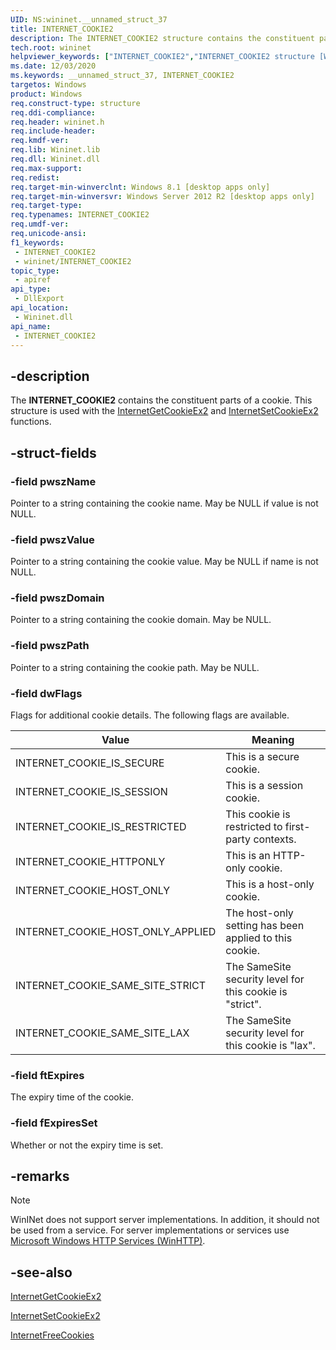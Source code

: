 ```yaml
---
UID: NS:wininet.__unnamed_struct_37
title: INTERNET_COOKIE2
description: The INTERNET_COOKIE2 structure contains the constituent parts of a cookie. This structure is used with the InternetGetCookieEx2 and InternetSetCookieEx2 functions.
tech.root: wininet
helpviewer_keywords: ["INTERNET_COOKIE2","INTERNET_COOKIE2 structure [WinINet]","_inet_internet_cookie2_structure","wininet.internet_cookie2","wininet/INTERNET_COOKIE2"]
ms.date: 12/03/2020
ms.keywords: __unnamed_struct_37, INTERNET_COOKIE2
targetos: Windows
product: Windows
req.construct-type: structure
req.ddi-compliance: 
req.header: wininet.h
req.include-header: 
req.kmdf-ver: 
req.lib: Wininet.lib
req.dll: Wininet.dll
req.max-support: 
req.redist: 
req.target-min-winverclnt: Windows 8.1 [desktop apps only]
req.target-min-winversvr: Windows Server 2012 R2 [desktop apps only]
req.target-type: 
req.typenames: INTERNET_COOKIE2
req.umdf-ver: 
req.unicode-ansi: 
f1_keywords:
 - INTERNET_COOKIE2
 - wininet/INTERNET_COOKIE2
topic_type:
 - apiref
api_type:
 - DllExport
api_location:
 - Wininet.dll
api_name:
 - INTERNET_COOKIE2
---
```


## -description

The **INTERNET\_COOKIE2** contains the constituent parts of a cookie. This structure is used with the [InternetGetCookieEx2](nf-wininet-internetgetcookieex2.md) and [InternetSetCookieEx2](nf-wininet-internetsetcookieex2.md) functions.

## -struct-fields

### -field pwszName

Pointer to a string containing the cookie name. May be NULL if value is not NULL.

### -field pwszValue

Pointer to a string containing the cookie value. May be NULL if name is not NULL.

### -field pwszDomain

Pointer to a string containing the cookie domain. May be NULL.

### -field pwszPath

Pointer to a string containing the cookie path. May be NULL.

### -field dwFlags

Flags for additional cookie details. The following flags are available.

| Value | Meaning |
|-------|---------|
| INTERNET_COOKIE_IS_SECURE | This is a secure cookie. |
| INTERNET_COOKIE_IS_SESSION | This is a session cookie. |
| INTERNET_COOKIE_IS_RESTRICTED | This cookie is restricted to first-party contexts. |
| INTERNET_COOKIE_HTTPONLY | This is an HTTP-only cookie. |
| INTERNET_COOKIE_HOST_ONLY | This is a host-only cookie. |
| INTERNET_COOKIE_HOST_ONLY_APPLIED | The host-only setting has been applied to this cookie. |
| INTERNET_COOKIE_SAME_SITE_STRICT | The SameSite security level for this cookie is "strict". |
| INTERNET_COOKIE_SAME_SITE_LAX | The SameSite security level for this cookie is "lax". |

### -field ftExpires

The expiry time of the cookie.

### -field fExpiresSet

Whether or not the expiry time is set.

## -remarks

> [!NOTE]
> WinINet does not support server implementations. In addition, it should not be used from a service. For server implementations or services use [Microsoft Windows HTTP Services (WinHTTP)](/windows/desktop/winhttp/winhttp-start-page).

## -see-also

[InternetGetCookieEx2](nf-wininet-internetgetcookieex2.md)

[InternetSetCookieEx2](nf-wininet-internetsetcookieex2.md)

[InternetFreeCookies](nf-wininet-internetfreecookies.md)

